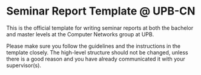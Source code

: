 # Seminar Report Template @ UPB-CN

This is the official template for writing seminar reports at both the bachelor and master levels at the Computer Networks group at UPB. 

Please make sure you follow the guidelines and the instructions in the template closely. The high-level structure should not be changed, unless there is a good reason and you have already communicated it with your supervisor(s).